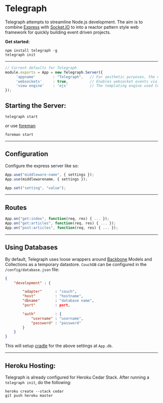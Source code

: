 # Telegraph

Telegraph attempts to streamline Node.js development. The aim is to combine [Express](https://github.com/visionmedia/express)
with [Socket.IO](https://github.com/LearnBoost/socket.io) to into a reactor pattern style web framework for quickly building 
event driven projects.

**Get started:**

```
npm install telegraph -g
telegraph init
```

---

``` javascript
// Current defaults for Telegraph
module.exports = App = new Telegraph.Server({
     'appname'        : "Telegraph",   // For aesthetic purposes, the name of the application
     'websockets'     : true,          // Enables websocket events via socket.io
     'view engine'    : 'ejs'          // The templating engine used to render views
});
```

## Starting the Server:

```
telegraph start
```

*or* use [foreman](http://rubygems.org/gems/foreman)

```
foreman start
```

---

## Configuration

Configure the express server like so:

``` javascript
App.use("middleware-name", { settings });
App.use(middlewarename, { settings });

App.set("setting", "value");
```

---

## Routes

``` javascript
App.on("get:index", function(req, res) { ... });
App.on("get:articles", function(req, res) { ... });
App.on("post:articles", function(req, res) { ... });
```

---

## Using Databases

By default, Telegraph uses loose wrappers around [Backbone](https://github.com/documentcloud/backbone) Models and 
Collections as a temporary datastore. `CouchDB` can be configured in the `/config/database.json` file:

```json
{
    "development" : {

        "adapter"      : "couch",
        "host"         : "hostname",
        "dbname"       : "database name",
        "port"         : port,

        "auth"         : {
            "username" : "username",
            "password" : "password"
        }
    } 
}
```

This will setup [cradle]("https://github.com/cloudhead/cradle") for the above settings at `App.db`. 

---

## Heroku Hosting:

Telegraph is already configured for Heroku Cedar Stack. After running a `telegraph init`, do the following:

```
heroku create --stack cedar
git push heroku master
```